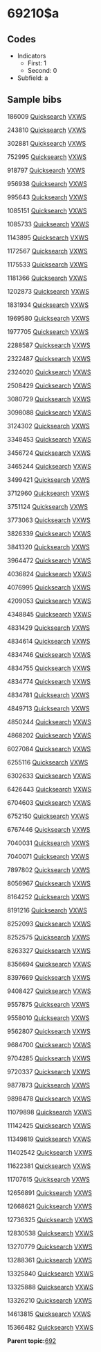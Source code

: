 # 69210$a

## Codes

-   Indicators
    -   First: 1
    -   Second: 0
-   Subfield: a

## Sample bibs

186009 [Quicksearch](https://search.library.yale.edu/catalog/186009) [VXWS](http://prodorbis.library.yale.edu:7014/vxws/GetHoldingsService?bibId=186009)

243810 [Quicksearch](https://search.library.yale.edu/catalog/243810) [VXWS](http://prodorbis.library.yale.edu:7014/vxws/GetHoldingsService?bibId=243810)

302881 [Quicksearch](https://search.library.yale.edu/catalog/302881) [VXWS](http://prodorbis.library.yale.edu:7014/vxws/GetHoldingsService?bibId=302881)

752995 [Quicksearch](https://search.library.yale.edu/catalog/752995) [VXWS](http://prodorbis.library.yale.edu:7014/vxws/GetHoldingsService?bibId=752995)

918797 [Quicksearch](https://search.library.yale.edu/catalog/918797) [VXWS](http://prodorbis.library.yale.edu:7014/vxws/GetHoldingsService?bibId=918797)

956938 [Quicksearch](https://search.library.yale.edu/catalog/956938) [VXWS](http://prodorbis.library.yale.edu:7014/vxws/GetHoldingsService?bibId=956938)

995643 [Quicksearch](https://search.library.yale.edu/catalog/995643) [VXWS](http://prodorbis.library.yale.edu:7014/vxws/GetHoldingsService?bibId=995643)

1085151 [Quicksearch](https://search.library.yale.edu/catalog/1085151) [VXWS](http://prodorbis.library.yale.edu:7014/vxws/GetHoldingsService?bibId=1085151)

1085733 [Quicksearch](https://search.library.yale.edu/catalog/1085733) [VXWS](http://prodorbis.library.yale.edu:7014/vxws/GetHoldingsService?bibId=1085733)

1143895 [Quicksearch](https://search.library.yale.edu/catalog/1143895) [VXWS](http://prodorbis.library.yale.edu:7014/vxws/GetHoldingsService?bibId=1143895)

1172567 [Quicksearch](https://search.library.yale.edu/catalog/1172567) [VXWS](http://prodorbis.library.yale.edu:7014/vxws/GetHoldingsService?bibId=1172567)

1175533 [Quicksearch](https://search.library.yale.edu/catalog/1175533) [VXWS](http://prodorbis.library.yale.edu:7014/vxws/GetHoldingsService?bibId=1175533)

1181366 [Quicksearch](https://search.library.yale.edu/catalog/1181366) [VXWS](http://prodorbis.library.yale.edu:7014/vxws/GetHoldingsService?bibId=1181366)

1202873 [Quicksearch](https://search.library.yale.edu/catalog/1202873) [VXWS](http://prodorbis.library.yale.edu:7014/vxws/GetHoldingsService?bibId=1202873)

1831934 [Quicksearch](https://search.library.yale.edu/catalog/1831934) [VXWS](http://prodorbis.library.yale.edu:7014/vxws/GetHoldingsService?bibId=1831934)

1969580 [Quicksearch](https://search.library.yale.edu/catalog/1969580) [VXWS](http://prodorbis.library.yale.edu:7014/vxws/GetHoldingsService?bibId=1969580)

1977705 [Quicksearch](https://search.library.yale.edu/catalog/1977705) [VXWS](http://prodorbis.library.yale.edu:7014/vxws/GetHoldingsService?bibId=1977705)

2288587 [Quicksearch](https://search.library.yale.edu/catalog/2288587) [VXWS](http://prodorbis.library.yale.edu:7014/vxws/GetHoldingsService?bibId=2288587)

2322487 [Quicksearch](https://search.library.yale.edu/catalog/2322487) [VXWS](http://prodorbis.library.yale.edu:7014/vxws/GetHoldingsService?bibId=2322487)

2324020 [Quicksearch](https://search.library.yale.edu/catalog/2324020) [VXWS](http://prodorbis.library.yale.edu:7014/vxws/GetHoldingsService?bibId=2324020)

2508429 [Quicksearch](https://search.library.yale.edu/catalog/2508429) [VXWS](http://prodorbis.library.yale.edu:7014/vxws/GetHoldingsService?bibId=2508429)

3080729 [Quicksearch](https://search.library.yale.edu/catalog/3080729) [VXWS](http://prodorbis.library.yale.edu:7014/vxws/GetHoldingsService?bibId=3080729)

3098088 [Quicksearch](https://search.library.yale.edu/catalog/3098088) [VXWS](http://prodorbis.library.yale.edu:7014/vxws/GetHoldingsService?bibId=3098088)

3124302 [Quicksearch](https://search.library.yale.edu/catalog/3124302) [VXWS](http://prodorbis.library.yale.edu:7014/vxws/GetHoldingsService?bibId=3124302)

3348453 [Quicksearch](https://search.library.yale.edu/catalog/3348453) [VXWS](http://prodorbis.library.yale.edu:7014/vxws/GetHoldingsService?bibId=3348453)

3456724 [Quicksearch](https://search.library.yale.edu/catalog/3456724) [VXWS](http://prodorbis.library.yale.edu:7014/vxws/GetHoldingsService?bibId=3456724)

3465244 [Quicksearch](https://search.library.yale.edu/catalog/3465244) [VXWS](http://prodorbis.library.yale.edu:7014/vxws/GetHoldingsService?bibId=3465244)

3499421 [Quicksearch](https://search.library.yale.edu/catalog/3499421) [VXWS](http://prodorbis.library.yale.edu:7014/vxws/GetHoldingsService?bibId=3499421)

3712960 [Quicksearch](https://search.library.yale.edu/catalog/3712960) [VXWS](http://prodorbis.library.yale.edu:7014/vxws/GetHoldingsService?bibId=3712960)

3751124 [Quicksearch](https://search.library.yale.edu/catalog/3751124) [VXWS](http://prodorbis.library.yale.edu:7014/vxws/GetHoldingsService?bibId=3751124)

3773063 [Quicksearch](https://search.library.yale.edu/catalog/3773063) [VXWS](http://prodorbis.library.yale.edu:7014/vxws/GetHoldingsService?bibId=3773063)

3826339 [Quicksearch](https://search.library.yale.edu/catalog/3826339) [VXWS](http://prodorbis.library.yale.edu:7014/vxws/GetHoldingsService?bibId=3826339)

3841320 [Quicksearch](https://search.library.yale.edu/catalog/3841320) [VXWS](http://prodorbis.library.yale.edu:7014/vxws/GetHoldingsService?bibId=3841320)

3964472 [Quicksearch](https://search.library.yale.edu/catalog/3964472) [VXWS](http://prodorbis.library.yale.edu:7014/vxws/GetHoldingsService?bibId=3964472)

4036824 [Quicksearch](https://search.library.yale.edu/catalog/4036824) [VXWS](http://prodorbis.library.yale.edu:7014/vxws/GetHoldingsService?bibId=4036824)

4076995 [Quicksearch](https://search.library.yale.edu/catalog/4076995) [VXWS](http://prodorbis.library.yale.edu:7014/vxws/GetHoldingsService?bibId=4076995)

4209053 [Quicksearch](https://search.library.yale.edu/catalog/4209053) [VXWS](http://prodorbis.library.yale.edu:7014/vxws/GetHoldingsService?bibId=4209053)

4348845 [Quicksearch](https://search.library.yale.edu/catalog/4348845) [VXWS](http://prodorbis.library.yale.edu:7014/vxws/GetHoldingsService?bibId=4348845)

4831429 [Quicksearch](https://search.library.yale.edu/catalog/4831429) [VXWS](http://prodorbis.library.yale.edu:7014/vxws/GetHoldingsService?bibId=4831429)

4834614 [Quicksearch](https://search.library.yale.edu/catalog/4834614) [VXWS](http://prodorbis.library.yale.edu:7014/vxws/GetHoldingsService?bibId=4834614)

4834746 [Quicksearch](https://search.library.yale.edu/catalog/4834746) [VXWS](http://prodorbis.library.yale.edu:7014/vxws/GetHoldingsService?bibId=4834746)

4834755 [Quicksearch](https://search.library.yale.edu/catalog/4834755) [VXWS](http://prodorbis.library.yale.edu:7014/vxws/GetHoldingsService?bibId=4834755)

4834774 [Quicksearch](https://search.library.yale.edu/catalog/4834774) [VXWS](http://prodorbis.library.yale.edu:7014/vxws/GetHoldingsService?bibId=4834774)

4834781 [Quicksearch](https://search.library.yale.edu/catalog/4834781) [VXWS](http://prodorbis.library.yale.edu:7014/vxws/GetHoldingsService?bibId=4834781)

4849713 [Quicksearch](https://search.library.yale.edu/catalog/4849713) [VXWS](http://prodorbis.library.yale.edu:7014/vxws/GetHoldingsService?bibId=4849713)

4850244 [Quicksearch](https://search.library.yale.edu/catalog/4850244) [VXWS](http://prodorbis.library.yale.edu:7014/vxws/GetHoldingsService?bibId=4850244)

4868202 [Quicksearch](https://search.library.yale.edu/catalog/4868202) [VXWS](http://prodorbis.library.yale.edu:7014/vxws/GetHoldingsService?bibId=4868202)

6027084 [Quicksearch](https://search.library.yale.edu/catalog/6027084) [VXWS](http://prodorbis.library.yale.edu:7014/vxws/GetHoldingsService?bibId=6027084)

6255116 [Quicksearch](https://search.library.yale.edu/catalog/6255116) [VXWS](http://prodorbis.library.yale.edu:7014/vxws/GetHoldingsService?bibId=6255116)

6302633 [Quicksearch](https://search.library.yale.edu/catalog/6302633) [VXWS](http://prodorbis.library.yale.edu:7014/vxws/GetHoldingsService?bibId=6302633)

6426443 [Quicksearch](https://search.library.yale.edu/catalog/6426443) [VXWS](http://prodorbis.library.yale.edu:7014/vxws/GetHoldingsService?bibId=6426443)

6704603 [Quicksearch](https://search.library.yale.edu/catalog/6704603) [VXWS](http://prodorbis.library.yale.edu:7014/vxws/GetHoldingsService?bibId=6704603)

6752150 [Quicksearch](https://search.library.yale.edu/catalog/6752150) [VXWS](http://prodorbis.library.yale.edu:7014/vxws/GetHoldingsService?bibId=6752150)

6767446 [Quicksearch](https://search.library.yale.edu/catalog/6767446) [VXWS](http://prodorbis.library.yale.edu:7014/vxws/GetHoldingsService?bibId=6767446)

7040031 [Quicksearch](https://search.library.yale.edu/catalog/7040031) [VXWS](http://prodorbis.library.yale.edu:7014/vxws/GetHoldingsService?bibId=7040031)

7040071 [Quicksearch](https://search.library.yale.edu/catalog/7040071) [VXWS](http://prodorbis.library.yale.edu:7014/vxws/GetHoldingsService?bibId=7040071)

7897802 [Quicksearch](https://search.library.yale.edu/catalog/7897802) [VXWS](http://prodorbis.library.yale.edu:7014/vxws/GetHoldingsService?bibId=7897802)

8056967 [Quicksearch](https://search.library.yale.edu/catalog/8056967) [VXWS](http://prodorbis.library.yale.edu:7014/vxws/GetHoldingsService?bibId=8056967)

8164252 [Quicksearch](https://search.library.yale.edu/catalog/8164252) [VXWS](http://prodorbis.library.yale.edu:7014/vxws/GetHoldingsService?bibId=8164252)

8191216 [Quicksearch](https://search.library.yale.edu/catalog/8191216) [VXWS](http://prodorbis.library.yale.edu:7014/vxws/GetHoldingsService?bibId=8191216)

8252093 [Quicksearch](https://search.library.yale.edu/catalog/8252093) [VXWS](http://prodorbis.library.yale.edu:7014/vxws/GetHoldingsService?bibId=8252093)

8252575 [Quicksearch](https://search.library.yale.edu/catalog/8252575) [VXWS](http://prodorbis.library.yale.edu:7014/vxws/GetHoldingsService?bibId=8252575)

8263327 [Quicksearch](https://search.library.yale.edu/catalog/8263327) [VXWS](http://prodorbis.library.yale.edu:7014/vxws/GetHoldingsService?bibId=8263327)

8356694 [Quicksearch](https://search.library.yale.edu/catalog/8356694) [VXWS](http://prodorbis.library.yale.edu:7014/vxws/GetHoldingsService?bibId=8356694)

8397669 [Quicksearch](https://search.library.yale.edu/catalog/8397669) [VXWS](http://prodorbis.library.yale.edu:7014/vxws/GetHoldingsService?bibId=8397669)

9408427 [Quicksearch](https://search.library.yale.edu/catalog/9408427) [VXWS](http://prodorbis.library.yale.edu:7014/vxws/GetHoldingsService?bibId=9408427)

9557875 [Quicksearch](https://search.library.yale.edu/catalog/9557875) [VXWS](http://prodorbis.library.yale.edu:7014/vxws/GetHoldingsService?bibId=9557875)

9558010 [Quicksearch](https://search.library.yale.edu/catalog/9558010) [VXWS](http://prodorbis.library.yale.edu:7014/vxws/GetHoldingsService?bibId=9558010)

9562807 [Quicksearch](https://search.library.yale.edu/catalog/9562807) [VXWS](http://prodorbis.library.yale.edu:7014/vxws/GetHoldingsService?bibId=9562807)

9684700 [Quicksearch](https://search.library.yale.edu/catalog/9684700) [VXWS](http://prodorbis.library.yale.edu:7014/vxws/GetHoldingsService?bibId=9684700)

9704285 [Quicksearch](https://search.library.yale.edu/catalog/9704285) [VXWS](http://prodorbis.library.yale.edu:7014/vxws/GetHoldingsService?bibId=9704285)

9720337 [Quicksearch](https://search.library.yale.edu/catalog/9720337) [VXWS](http://prodorbis.library.yale.edu:7014/vxws/GetHoldingsService?bibId=9720337)

9877873 [Quicksearch](https://search.library.yale.edu/catalog/9877873) [VXWS](http://prodorbis.library.yale.edu:7014/vxws/GetHoldingsService?bibId=9877873)

9898478 [Quicksearch](https://search.library.yale.edu/catalog/9898478) [VXWS](http://prodorbis.library.yale.edu:7014/vxws/GetHoldingsService?bibId=9898478)

11079898 [Quicksearch](https://search.library.yale.edu/catalog/11079898) [VXWS](http://prodorbis.library.yale.edu:7014/vxws/GetHoldingsService?bibId=11079898)

11142425 [Quicksearch](https://search.library.yale.edu/catalog/11142425) [VXWS](http://prodorbis.library.yale.edu:7014/vxws/GetHoldingsService?bibId=11142425)

11349819 [Quicksearch](https://search.library.yale.edu/catalog/11349819) [VXWS](http://prodorbis.library.yale.edu:7014/vxws/GetHoldingsService?bibId=11349819)

11402542 [Quicksearch](https://search.library.yale.edu/catalog/11402542) [VXWS](http://prodorbis.library.yale.edu:7014/vxws/GetHoldingsService?bibId=11402542)

11622381 [Quicksearch](https://search.library.yale.edu/catalog/11622381) [VXWS](http://prodorbis.library.yale.edu:7014/vxws/GetHoldingsService?bibId=11622381)

11707615 [Quicksearch](https://search.library.yale.edu/catalog/11707615) [VXWS](http://prodorbis.library.yale.edu:7014/vxws/GetHoldingsService?bibId=11707615)

12656891 [Quicksearch](https://search.library.yale.edu/catalog/12656891) [VXWS](http://prodorbis.library.yale.edu:7014/vxws/GetHoldingsService?bibId=12656891)

12668621 [Quicksearch](https://search.library.yale.edu/catalog/12668621) [VXWS](http://prodorbis.library.yale.edu:7014/vxws/GetHoldingsService?bibId=12668621)

12736325 [Quicksearch](https://search.library.yale.edu/catalog/12736325) [VXWS](http://prodorbis.library.yale.edu:7014/vxws/GetHoldingsService?bibId=12736325)

12830538 [Quicksearch](https://search.library.yale.edu/catalog/12830538) [VXWS](http://prodorbis.library.yale.edu:7014/vxws/GetHoldingsService?bibId=12830538)

13270779 [Quicksearch](https://search.library.yale.edu/catalog/13270779) [VXWS](http://prodorbis.library.yale.edu:7014/vxws/GetHoldingsService?bibId=13270779)

13288361 [Quicksearch](https://search.library.yale.edu/catalog/13288361) [VXWS](http://prodorbis.library.yale.edu:7014/vxws/GetHoldingsService?bibId=13288361)

13325840 [Quicksearch](https://search.library.yale.edu/catalog/13325840) [VXWS](http://prodorbis.library.yale.edu:7014/vxws/GetHoldingsService?bibId=13325840)

13325888 [Quicksearch](https://search.library.yale.edu/catalog/13325888) [VXWS](http://prodorbis.library.yale.edu:7014/vxws/GetHoldingsService?bibId=13325888)

13326210 [Quicksearch](https://search.library.yale.edu/catalog/13326210) [VXWS](http://prodorbis.library.yale.edu:7014/vxws/GetHoldingsService?bibId=13326210)

14613815 [Quicksearch](https://search.library.yale.edu/catalog/14613815) [VXWS](http://prodorbis.library.yale.edu:7014/vxws/GetHoldingsService?bibId=14613815)

15366482 [Quicksearch](https://search.library.yale.edu/catalog/15366482) [VXWS](http://prodorbis.library.yale.edu:7014/vxws/GetHoldingsService?bibId=15366482)

**Parent topic:**[692](../../tags/692/692.md)

